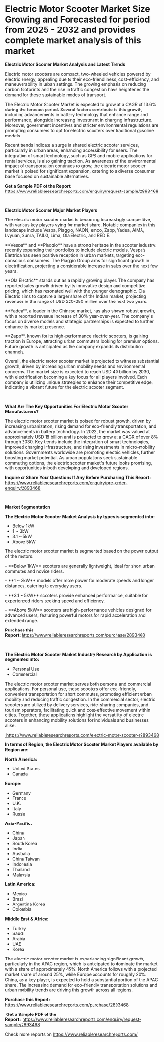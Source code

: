 <p><h1>Electric Motor Scooter Market Size Growing and Forecasted for period from 2025 - 2032 and provides complete market analysis of this market</h1></p><p><strong>Electric Motor Scooter Market Analysis and Latest Trends</strong></p>
<p><p>Electric motor scooters are compact, two-wheeled vehicles powered by electric energy, appealing due to their eco-friendliness, cost-efficiency, and maneuverability in urban settings. The growing emphasis on reducing carbon footprints and the rise in traffic congestion have heightened the demand for these sustainable modes of transport.</p><p>The Electric Motor Scooter Market is expected to grow at a CAGR of 13.6% during the forecast period. Several factors contribute to this growth, including advancements in battery technology that enhance range and performance, alongside increasing investment in charging infrastructure. Moreover, government incentives and stricter environmental regulations are prompting consumers to opt for electric scooters over traditional gasoline models.</p><p>Recent trends indicate a surge in shared electric scooter services, particularly in urban areas, enhancing accessibility for users. The integration of smart technology, such as GPS and mobile applications for rental services, is also gaining traction. As awareness of the environmental impact of transportation continues to grow, the electric motor scooter market is poised for significant expansion, catering to a diverse consumer base focused on sustainable alternatives.</p></p>
<p><strong>Get a Sample PDF of the Report:&nbsp;</strong> <a href="https://www.reliableresearchreports.com/enquiry/request-sample/2893468?utm_campaign=2030&utm_medium=2&utm_source=Github&utm_content=ia&utm_term=15032025&utm_id=electric-motor-scooter">https://www.reliableresearchreports.com/enquiry/request-sample/2893468</a></p>
<p>&nbsp;</p>
<p><strong>Electric Motor Scooter Major Market Players</strong></p>
<p><p>The electric motor scooter market is becoming increasingly competitive, with various key players vying for market share. Notable companies in this landscape include Vespa, Piaggio, NAON, emco, Zapp, Yadea, AIMA, Lvyuan, Sunra, TAILG, Lima, Ola Electric, and RED E.</p><p>**Vespa** and **Piaggio** have a strong heritage in the scooter industry, recently expanding their portfolios to include electric models. Vespa’s Elettrica has seen positive reception in urban markets, targeting eco-conscious consumers. The Piaggio Group aims for significant growth in electrification, projecting a considerable increase in sales over the next few years.</p><p>**Ola Electric** stands out as a rapidly growing player. The company has reported sales growth driven by its innovative design and competitive pricing, which has resonated well with the younger demographic. Ola Electric aims to capture a larger share of the Indian market, projecting revenues in the range of USD 220-250 million over the next two years.</p><p>**Yadea**, a leader in the Chinese market, has also shown robust growth, with a reported revenue increase of 30% year-over-year. The company's focus on diverse models and strategic partnerships is expected to further enhance its market presence.</p><p>**Zapp**, known for its high-performance electric scooters, is gaining traction in Europe, attracting urban commuters looking for premium options. Future growth is anticipated as the company expands its distribution channels.</p><p>Overall, the electric motor scooter market is projected to witness substantial growth, driven by increasing urban mobility needs and environmental concerns. The market size is expected to reach USD 40 billion by 2030, with electrification becoming a key focus for all players involved. Each company is utilizing unique strategies to enhance their competitive edge, indicating a vibrant future for the electric scooter segment.</p></p>
<p>&nbsp;</p>
<p><strong>What Are The Key Opportunities For Electric Motor Scooter Manufacturers?</strong></p>
<p><p>The electric motor scooter market is poised for robust growth, driven by increasing urbanization, rising demand for eco-friendly transportation, and advancements in battery technology. In 2022, the market was valued at approximately USD 18 billion and is projected to grow at a CAGR of over 8% through 2030. Key trends include the integration of smart technologies, improved charging infrastructure, and rising investments in micro-mobility solutions. Governments worldwide are promoting electric vehicles, further boosting market potential. As urban populations seek sustainable commuting options, the electric scooter market's future looks promising, with opportunities in both developing and developed regions.</p></p>
<p><strong>Inquire or Share Your Questions If Any Before Purchasing This Report:</strong> <a href="https://www.reliableresearchreports.com/enquiry/pre-order-enquiry/2893468?utm_campaign=2030&utm_medium=2&utm_source=Github&utm_content=ia&utm_term=15032025&utm_id=electric-motor-scooter">https://www.reliableresearchreports.com/enquiry/pre-order-enquiry/2893468</a></p>
<p>&nbsp;</p>
<p><strong>Market Segmentation</strong></p>
<p><strong>The Electric Motor Scooter Market Analysis by types is segmented into:</strong></p>
<p><ul><li>Below 1kW</li><li>1 ~ 3kW</li><li>3.1 ~ 5kW</li><li>Above 5kW</li></ul></p>
<p><p>The electric motor scooter market is segmented based on the power output of the motors. </p><p>- **Below 1kW** scooters are generally lightweight, ideal for short urban commutes and novice riders.  </p><p>- **1 ~ 3kW** models offer more power for moderate speeds and longer distances, catering to everyday users.  </p><p>- **3.1 ~ 5kW** scooters provide enhanced performance, suitable for experienced riders seeking speed and efficiency.  </p><p>- **Above 5kW** scooters are high-performance vehicles designed for advanced users, featuring powerful motors for rapid acceleration and extended range.</p></p>
<p><strong>Purchase this Report:&nbsp;</strong><a href="https://www.reliableresearchreports.com/purchase/2893468?utm_campaign=2030&utm_medium=2&utm_source=Github&utm_content=ia&utm_term=15032025&utm_id=electric-motor-scooter">https://www.reliableresearchreports.com/purchase/2893468</a></p>
<p>&nbsp;</p>
<p><strong>The Electric Motor Scooter Market Industry Research by Application is segmented into:</strong></p>
<p><ul><li>Personal Use</li><li>Commercial</li></ul></p>
<p><p>The electric motor scooter market serves both personal and commercial applications. For personal use, these scooters offer eco-friendly, convenient transportation for short commutes, promoting efficient urban mobility and reducing traffic congestion. In the commercial sector, electric scooters are utilized by delivery services, ride-sharing companies, and tourism operators, facilitating quick and cost-effective movement within cities. Together, these applications highlight the versatility of electric scooters in enhancing mobility solutions for individuals and businesses alike.</p></p>
<p><a href="https://www.reliableresearchreports.com/electric-motor-scooter-r2893468?utm_campaign=2030&utm_medium=2&utm_source=Github&utm_content=ia&utm_term=15032025&utm_id=electric-motor-scooter">&nbsp;https://www.reliableresearchreports.com/electric-motor-scooter-r2893468</a></p>
<p><strong>In terms of Region, the Electric Motor Scooter Market Players available by Region are:</strong></p>
<p>
    <p> <strong> North America: </strong>
        <ul>
            <li>United States</li>
            <li>Canada</li>
        </ul>
        </p> 
    <p> <strong> Europe: </strong>
        <ul>
            <li>Germany</li>
            <li>France</li>
            <li>U.K.</li>
            <li>Italy</li>
            <li>Russia</li>
        </ul>
        </p> 
    <p> <strong> Asia-Pacific: </strong>
        <ul>
            <li>China</li>
            <li>Japan</li>
            <li>South Korea</li>
            <li>India</li>
            <li>Australia</li>
            <li>China Taiwan</li>
            <li>Indonesia</li>
            <li>Thailand</li>
            <li>Malaysia</li>
        </ul>
        </p> 
    <p> <strong> Latin America: </strong>
        <ul>
            <li>Mexico</li>
            <li>Brazil</li>
            <li>Argentina Korea</li>
            <li>Colombia</li>
        </ul>
        </p> 
    <p> <strong> Middle East & Africa: </strong>
        <ul>
            <li>Turkey</li>
            <li>Saudi</li>
            <li>Arabia</li>
            <li>UAE</li>
            <li>Korea</li>
        </ul>
    </p>
    </p>
<p><p>The electric motor scooter market is experiencing significant growth, particularly in the APAC region, which is anticipated to dominate the market with a share of approximately 45%. North America follows with a projected market share of around 25%, while Europe accounts for roughly 20%. China, as a key player, is expected to hold a substantial portion of the APAC share. The increasing demand for eco-friendly transportation solutions and urban mobility trends are driving this growth across all regions.</p></p>
<p><strong>Purchase this Report: </strong><a href="https://www.reliableresearchreports.com/purchase/2893468?utm_campaign=2030&utm_medium=2&utm_source=Github&utm_content=ia&utm_term=15032025&utm_id=electric-motor-scooter">https://www.reliableresearchreports.com/purchase/2893468</a></p>
<p>&nbsp;<strong>Get a Sample PDF of the Report:&nbsp;&nbsp;</strong><a href="https://www.reliableresearchreports.com/enquiry/request-sample/2893468?utm_campaign=2030&utm_medium=2&utm_source=Github&utm_content=ia&utm_term=15032025&utm_id=electric-motor-scooter">https://www.reliableresearchreports.com/enquiry/request-sample/2893468</a></p>
<p><strong></strong></p>
<p>Check more reports on <a href="https://www.reliableresearchreports.com/?utm_campaign=2030&utm_medium=2&utm_source=Github&utm_content=ia&utm_term=15032025&utm_id=electric-motor-scooter">https://www.reliableresearchreports.com/</a></p>